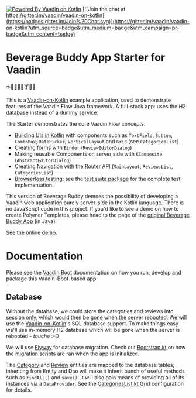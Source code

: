[![Powered By Vaadin on Kotlin](http://vaadinonkotlin.eu/iconography/vok_badge.svg)](http://vaadinonkotlin.eu)
[![Join the chat at https://gitter.im/vaadin/vaadin-on-kotlin](https://badges.gitter.im/Join%20Chat.svg)](https://gitter.im/vaadin/vaadin-on-kotlin?utm_source=badge&utm_medium=badge&utm_campaign=pr-badge&utm_content=badge)

# Beverage Buddy App Starter for Vaadin
:coffee::tea::sake::baby_bottle::beer::cocktail::tropical_drink::wine_glass:

This is a [Vaadin-on-Kotlin](http://vaadinonkotlin.eu) example application,
used to demonstrate features of the Vaadin Flow Java framework.
A full-stack app: uses the H2 database instead of a dummy service.

The Starter demonstrates the core Vaadin Flow concepts:
* [Building UIs in Kotlin](https://github.com/mvysny/karibu-dsl) with components
  such as `TextField`, `Button`, `ComboBox`, `DatePicker`, `VerticalLayout` and `Grid` (see `CategoriesList`)
* [Creating forms with `Binder`](https://github.com/vaadin/free-starter-flow/blob/master/documentation/using-binder-in-review-editor-dialog.asciidoc) (`ReviewEditorDialog`)
* Making reusable Components on server side with `KComposite` (`AbstractEditorDialog`)
* [Creating Navigation with the Router API](https://github.com/vaadin/free-starter-flow/blob/master/documentation/using-annotation-based-router-api.asciidoc) (`MainLayout`, `ReviewsList`, `CategoriesList`)
* [Browserless testing](https://github.com/mvysny/karibu-testing): see the
  [test suite package](src/test/kotlin/com/vaadin/starter/beveragebuddy/ui) for the complete test implementation.

This version of Beverage Buddy demoes the possibility of developing a Vaadin
web application purely server-side in the Kotlin language. There is no
JavaScript code in this project. If you'd like to see
a demo on how to create Polymer Templates, please head to the page of the
[original Beverage Buddy App](https://github.com/vaadin/beverage-starter-flow) (in Java).

See the [online demo](https://v-herd.eu/beverage-buddy-vok/).

# Documentation

Please see the [Vaadin Boot](https://github.com/mvysny/vaadin-boot#preparing-environment) documentation
on how you run, develop and package this Vaadin-Boot-based app.

## Database

Without the database, we could store the categories and reviews into session only, which would then be gone when the server rebooted.
We will use the [Vaadin-on-Kotlin](http://vaadinonkotlin.eu/)'s SQL database support. To make things easy we'll
use in-memory H2 database which will be gone when the server is rebooted - *touche* :-D

We will use [Flyway](https://flywaydb.org/) for database migration. Check out [Bootstrap.kt](src/main/kotlin/com/vaadin/starter/beveragebuddy/Bootstrap.kt)
on how the [migration scripts](src/main/resources/db/migration) are ran when the app is initialized.

The [Category](src/main/kotlin/com/vaadin/starter/beveragebuddy/backend/Category.kt)
and [Review](src/main/kotlin/com/vaadin/starter/beveragebuddy/backend/Review.kt)
entities are mapped to the database tables; inheriting from Entity and Dao
will make it inherit bunch of useful methods such as `findAll()` and `save()`. It will also gain means of
providing all of its instances via a `DataProvider`. See the [CategoriesList.kt](src/main/kotlin/com/vaadin/starter/beveragebuddy/ui/categories/CategoriesList.kt)
Grid configuration for details.
